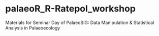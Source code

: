 # palaeoR_R-Ratepol_workshop
Materials for Seminar Day of PalaeoSIG: Data Manipulation &amp; Statistical Analysis in Palaeoecology 
